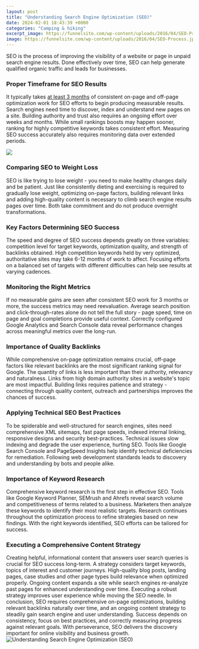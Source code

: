 ```yaml
---
layout: post
title: "Understanding Search Engine Optimization (SEO)"
date: 2024-02-01 18:43:39 +0000
categories: "Camping & hiking"
excerpt_image: https://funnelsite.com/wp-content/uploads/2016/04/SEO-Process.jpg
image: https://funnelsite.com/wp-content/uploads/2016/04/SEO-Process.jpg
---
```


SEO is the process of improving the visibility of a website or page in unpaid search engine results. Done effectively over time, SEO can help generate qualified organic traffic and leads for businesses.
### Proper Timeframe for SEO Results  
It typically takes [at least 3 months](https://store.fi.io.vn/collection/aldape) of consistent on-page and off-page optimization work for SEO efforts to begin producing measurable results. Search engines need time to discover, index and understand new pages on a site. Building authority and trust also requires an ongoing effort over weeks and months. While small rankings boosts may happen sooner, ranking for highly competitive keywords takes consistent effort. Measuring SEO success accurately also requires monitoring data over extended periods.

![](https://www.sitereportcard.com/wp-content/uploads/2018/03/seo-basics.jpeg)
### Comparing SEO to Weight Loss  
SEO is like trying to lose weight - you need to make healthy changes daily and be patient. Just like consistently dieting and exercising is required to gradually lose weight, optimizing on-page factors, building relevant links and adding high-quality content is necessary to climb search engine results pages over time. Both take commitment and do not produce overnight transformations. 
### Key Factors Determining SEO Success
The speed and degree of SEO success depends greatly on three variables: competition level for target keywords, optimization quality, and strength of backlinks obtained. High competition keywords held by very optimized, authoritative sites may take 6-12 months of work to affect. Focusing efforts on a balanced set of targets with different difficulties can help see results at varying cadences.  
### Monitoring the Right Metrics 
If no measurable gains are seen after consistent SEO work for 3 months or more, the success metrics may need reevaluation. Average search position and click-through-rates alone do not tell the full story - page speed, time on page and goal completions provide useful context. Correctly configured Google Analytics and Search Console data reveal performance changes across meaningful metrics over the long-run.
### Importance of Quality Backlinks
While comprehensive on-page optimization remains crucial, off-page factors like relevant backlinks are the most significant ranking signal for Google. The quantity of links is less important than their authority, relevancy and naturalness. Links from high domain authority sites in a website's topic are most impactful. Building links requires patience and strategy - connecting through quality content, outreach and partnerships improves the chances of success.
### Applying Technical SEO Best Practices 
To be spiderable and well-structured for search engines, sites need comprehensive XML sitemaps, fast page speeds, indexed internal linking, responsive designs and security best-practices. Technical issues slow indexing and degrade the user experience, hurting SEO. Tools like Google Search Console and PageSpeed Insights help identify technical deficiencies for remediation. Following web development standards leads to discovery and understanding by bots and people alike.
### Importance of Keyword Research 
Comprehensive keyword research is the first step in effective SEO. Tools like Google Keyword Planner, SEMrush and Ahrefs reveal search volume and competitiveness of terms related to a business. Marketers then analyze these keywords to identify their most realistic targets. Research continues throughout the optimization process to refine strategies based on new findings. With the right keywords identified, SEO efforts can be tailored for success.
### Executing a Comprehensive Content Strategy
Creating helpful, informational content that answers user search queries is crucial for SEO success long-term. A strategy considers target keywords, topics of interest and customer journeys. High-quality blog posts, landing pages, case studies and other page types build relevance when optimized properly. Ongoing content expands a site while search engines re-analyze past pages for enhanced understanding over time. Executing a robust strategy improves user experience while moving the SEO needle.
In conclusion, SEO requires comprehensive on-page optimizations, building relevant backlinks naturally over time, and an ongoing content strategy to steadily gain search engine and user understanding. Success depends on consistency, focus on best practices, and correctly measuring progress against relevant goals. With perseverance, SEO delivers the discovery important for online visibility and business growth.
![Understanding Search Engine Optimization (SEO)](https://funnelsite.com/wp-content/uploads/2016/04/SEO-Process.jpg)